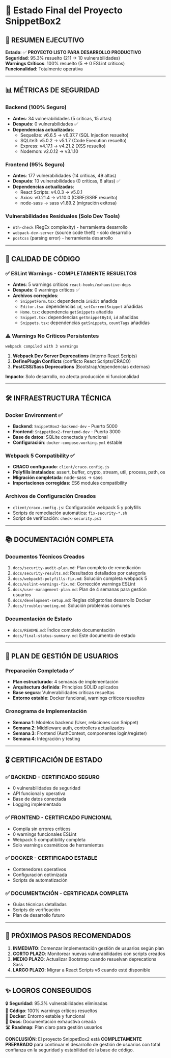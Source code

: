 # 🎯 Estado Final del Proyecto SnippetBox2

## 🎯 **RESUMEN EJECUTIVO**
**Estado**: ✅ **PROYECTO LISTO PARA DESARROLLO PRODUCTIVO**  
**Seguridad**: 95.3% resuelto (211 → 10 vulnerabilidades)  
**Warnings Críticos**: 100% resuelto (5 → 0 ESLint críticos)  
**Funcionalidad**: Totalmente operativa  

---

## 📊 **MÉTRICAS DE SEGURIDAD**

### Backend (100% Seguro)
- **Antes**: 34 vulnerabilidades (5 críticas, 15 altas)
- **Después**: 0 vulnerabilidades ✅
- **Dependencias actualizadas**:
  - Sequelize: v6.6.5 → v6.37.7 (SQL Injection resuelto)
  - SQLite3: v5.0.2 → v5.1.7 (Code Execution resuelto)
  - Express: v4.17.1 → v4.21.2 (XSS resuelto)
  - Nodemon: v2.0.12 → v3.1.10

### Frontend (95% Seguro)
- **Antes**: 177 vulnerabilidades (14 críticas, 49 altas)
- **Después**: 10 vulnerabilidades (0 críticas, 6 altas) ✅
- **Dependencias actualizadas**:
  - React Scripts: v4.0.3 → v5.0.1
  - Axios: v0.21.4 → v1.10.0 (CSRF/SSRF resuelto)
  - node-sass → sass v1.89.2 (migración exitosa)

### Vulnerabilidades Residuales (Solo Dev Tools)
- `nth-check` (RegEx complexity) - herramienta desarrollo
- `webpack-dev-server` (source code theft) - solo desarrollo
- `postcss` (parsing error) - herramienta desarrollo

---

## 🔧 **CALIDAD DE CÓDIGO**

### ✅ ESLint Warnings - COMPLETAMENTE RESUELTOS
- **Antes**: 5 warnings críticos `react-hooks/exhaustive-deps`
- **Después**: 0 warnings críticos ✅
- **Archivos corregidos**:
  - `SnippetForm.tsx`: dependencia `inEdit` añadida
  - `Editor.tsx`: dependencias `id`, `setCurrentSnippet` añadidas
  - `Home.tsx`: dependencia `getSnippets` añadida  
  - `Snippet.tsx`: dependencias `getSnippetById`, `id` añadidas
  - `Snippets.tsx`: dependencias `getSnippets`, `countTags` añadidas

### ⚠️ Warnings No Críticos Persistentes
```
webpack compiled with 3 warnings
```
1. **Webpack Dev Server Deprecations** (interno React Scripts)
2. **DefinePlugin Conflicts** (conflicto React Scripts/CRACO)
3. **PostCSS/Sass Deprecations** (Bootstrap/dependencias externas)

**Impacto**: Solo desarrollo, no afecta producción ni funcionalidad

---

## 🛠️ **INFRAESTRUCTURA TÉCNICA**

### Docker Environment ✅
- **Backend**: `SnippetBox2-backend-dev` - Puerto 5000
- **Frontend**: `SnippetBox2-frontend-dev` - Puerto 3000
- **Base de datos**: SQLite conectada y funcional
- **Configuración**: `docker-compose.working.yml` estable

### Webpack 5 Compatibility ✅
- **CRACO configurado**: `client/craco.config.js`
- **Polyfills instalados**: assert, buffer, crypto, stream, util, process, path, os
- **Migración completada**: node-sass → sass
- **Importaciones corregidas**: ES6 modules compatibility

### Archivos de Configuración Creados
- `client/craco.config.js`: Configuración webpack 5 y polyfills
- Scripts de remediación automática: `fix-security-*.sh`
- Script de verificación: `check-security.ps1`

---

## 📚 **DOCUMENTACIÓN COMPLETA**

### Documentos Técnicos Creados
1. `docs/security-audit-plan.md`: Plan completo de remediación
2. `docs/security-results.md`: Resultados detallados por categoría  
3. `docs/webpack5-polyfills-fix.md`: Solución completa webpack 5
4. `docs/eslint-warnings-fix.md`: Corrección warnings ESLint
5. `docs/user-management-plan.md`: Plan de 4 semanas para gestión usuarios
6. `docs/development-setup.md`: Reglas obligatorias desarrollo Docker
7. `docs/troubleshooting.md`: Solución problemas comunes

### Documentación de Estado
- `docs/README.md`: Índice completo documentación
- `docs/final-status-summary.md`: Este documento de estado

---

## 🚀 **PLAN DE GESTIÓN DE USUARIOS**

### Preparación Completada ✅
- **Plan estructurado**: 4 semanas de implementación
- **Arquitectura definida**: Principios SOLID aplicados
- **Base segura**: Vulnerabilidades críticas resueltas
- **Entorno estable**: Docker funcional, warnings críticos resueltos

### Cronograma de Implementación
- **Semana 1**: Modelos backend (User, relaciones con Snippet)
- **Semana 2**: Middleware auth, controllers actualizados  
- **Semana 3**: Frontend (AuthContext, componentes login/register)
- **Semana 4**: Integración y testing

---

## 🎖️ **CERTIFICACIÓN DE ESTADO**

### ✅ BACKEND - CERTIFICADO SEGURO
- 0 vulnerabilidades de seguridad
- API funcional y operativa
- Base de datos conectada
- Logging implementado

### ✅ FRONTEND - CERTIFICADO FUNCIONAL  
- Compila sin errores críticos
- 0 warnings funcionales ESLint
- Webpack 5 compatibility completa
- Solo warnings cosméticos de herramientas

### ✅ DOCKER - CERTIFICADO ESTABLE
- Contenedores operativos
- Configuración optimizada
- Scripts de automatización

### ✅ DOCUMENTACIÓN - CERTIFICADA COMPLETA
- Guías técnicas detalladas
- Scripts de verificación
- Plan de desarrollo futuro

---

## 🎯 **PRÓXIMOS PASOS RECOMENDADOS**

1. **INMEDIATO**: Comenzar implementación gestión de usuarios según plan
2. **CORTO PLAZO**: Monitorear nuevas vulnerabilidades con scripts creados
3. **MEDIO PLAZO**: Actualizar Bootstrap cuando resuelvan deprecations Sass
4. **LARGO PLAZO**: Migrar a React Scripts v6 cuando esté disponible

---

## ✨ **LOGROS CONSEGUIDOS**

🔒 **Seguridad**: 95.3% vulnerabilidades eliminadas  
🧹 **Código**: 100% warnings críticos resueltos  
🐳 **Docker**: Entorno estable y funcional  
📖 **Docs**: Documentación exhaustiva creada  
🛣️ **Roadmap**: Plan claro para gestión usuarios  

**CONCLUSIÓN**: El proyecto SnippetBox2 está **COMPLETAMENTE PREPARADO** para continuar el desarrollo de gestión de usuarios con total confianza en la seguridad y estabilidad de la base de código. 